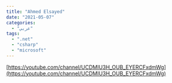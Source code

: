 ```yaml
---
title: "Ahmed Elsayed"
date: "2021-05-07"
categories:
  - "عربي"
tags:
  - ".net"
  - "csharp"
  - "microsoft"
---
```


[https://youtube.com/channel/UCDMIU3H_OUB_EYERCFxdmWg](https://youtube.com/channel/UCDMIU3H_OUB_EYERCFxdmWg)
